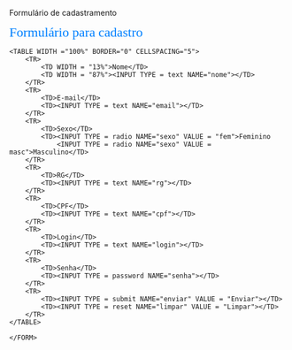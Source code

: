 Formulário de cadastramento
 
 </HEAD>
          
<BODY>
	<P><FONT COLOR = "#0080FF" SIZE = "5" FACE ="VERDANA">Formulário para cadastro</FONT></P>
	<FORM NAME = "Form1" METHOD="post" ACTION="envia.php">
	    
	<TABLE WIDTH ="100%" BORDER="0" CELLSPACING="5">
		<TR>
			<TD WIDTH = "13%">Nome</TD>
			<TD WIDTH = "87%"><INPUT TYPE = text NAME="nome"></TD>
		</TR>
		<TR>
			<TD>E-mail</TD>
			<TD><INPUT TYPE = text NAME="email"></TD>
		</TR>
		<TR>
			<TD>Sexo</TD>
			<TD><INPUT TYPE = radio NAME="sexo" VALUE = "fem">Feminino
			    <INPUT TYPE = radio NAME="sexo" VALUE = masc">Masculino</TD>
		</TR>
		<TR>
			<TD>RG</TD>
			<TD><INPUT TYPE = text NAME="rg"></TD>
		</TR>
		<TR>
			<TD>CPF</TD>
			<TD><INPUT TYPE = text NAME="cpf"></TD>
		</TR>
		<TR>
			<TD>Login</TD>
			<TD><INPUT TYPE = text NAME="login"></TD>
		</TR>
		<TR>
			<TD>Senha</TD>
			<TD><INPUT TYPE = password NAME="senha"></TD>
		</TR>
		<TR>
			<TD><INPUT TYPE = submit NAME="enviar" VALUE = "Enviar"></TD>
			<TD><INPUT TYPE = reset NAME="limpar" VALUE = "Limpar"></TD>
		</TR>
	</TABLE>

	</FORM>
</BODY>
</HTML>
